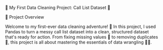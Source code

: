 🌟 My First Data Cleaning Project: Call List Dataset 🧹

🚀 Project Overview

Welcome to my first-ever data cleaning adventure! 🎉 In this project, I used Pandas to turn a messy call list dataset into a clean, structured dataset that's ready for action. From fixing missing values 🤔 to removing duplicates 🔄, this project is all about mastering the essentials of data wrangling 🧑‍💻.
